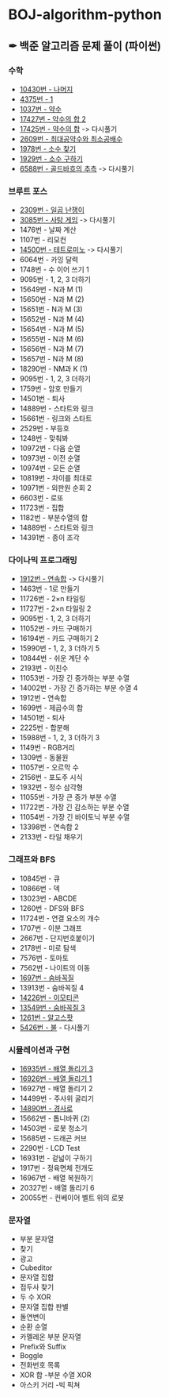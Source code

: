 # BOJ-algorithm-python
## ✒ 백준 알고리즘 문제 풀이 (파이썬)

### 수학
- [10430번 - 나머지](https://github.com/BongjinKim/BOJ-algorithm-python/blob/main/Math/BOJ-10430.py)
- [4375번 - 1](https://github.com/BongjinKim/BOJ-algorithm-python/blob/main/Math/1-4375.py)
- [1037번 - 약수](https://github.com/BongjinKim/BOJ-algorithm-python/blob/main/Math/약수-1037.py)
- [17427번 - 약수의 합 2](https://github.com/BongjinKim/BOJ-algorithm-python/blob/main/Math/약수의합2-17427.py)
- [17425번 - 약수의 합](https://github.com/BongjinKim/BOJ-algorithm-python/blob/main/Math/약수의합-17425.py) -> 다시풀기
- [2609번 - 최대공약수와 최소공배수](https://github.com/BongjinKim/BOJ-algorithm-python/blob/main/Math/최대공약수와최소공배수-2609.py)
- [1978번 - 소수 찾기](https://github.com/BongjinKim/BOJ-algorithm-python/blob/main/Math/BOJ-1978.py)
- [1929번 - 소수 구하기](https://github.com/BongjinKim/BOJ-algorithm-python/blob/main/Math/BOJ-1929.py)
- [6588번 - 골드바흐의 추측](https://github.com/BongjinKim/BOJ-algorithm-python/blob/main/Math/골드바흐의추측-6588.py) -> 다시풀기 
  


### 브루트 포스
- [2309번 - 일곱 난쟁이](https://github.com/BongjinKim/BOJ-algorithm-python/blob/main/Brute_Force/2309-%EC%9D%BC%EA%B3%B1%20%EB%82%9C%EC%9F%81%EC%9D%B4.py)
- [3085번 - 사탕 게임](https://github.com/BongjinKim/BOJ-algorithm-python/blob/main/Brute_Force/사탕게임-3085.py) -> 다시풀기
- 1476번 - 날짜 계산
- 1107번 - 리모컨
- [14500번 - 테트로미노](https://github.com/BongjinKim/BOJ-algorithm-python/blob/main/Brute_Force/14500-테트로미노.py) -> 다시풀기
- 6064번 - 카잉 달력
- 1748번 - 수 이어 쓰기 1
- 9095번 - 1, 2, 3 더하기
- 15649번 - N과 M (1)
- 15650번 - N과 M (2)
- 15651번 - N과 M (3)
- 15652번 - N과 M (4)
- 15654번 - N과 M (5)
- 15655번 - N과 M (6)
- 15656번 - N과 M (7)
- 15657번 - N과 M (8)
- 18290번 - NM과 K (1)
- 9095번 - 1, 2, 3 더하기
- 1759번 - 암호 만들기
- 14501번 - 퇴사
- 14889번 - 스타트와 링크
- 15661번 - 링크와 스타트
- 2529번 - 부등호
- 1248번 - 맞춰봐
- 10972번 - 다음 순열
- 10973번 - 이전 순열
- 10974번 - 모든 순열
- 10819번 - 차이를 최대로
- 10971번 - 외판원 순회 2
- 6603번 - 로또
- 11723번 - 집합
- 1182번 - 부분수열의 합
- 14889번 - 스타트와 링크
- 14391번 - 종이 조각
### 다이나믹 프로그래밍
- [1912번 - 연속합](https://www.acmicpc.net/problem/1912) -> 다시풀기
- 1463번 - 1로 만들기
- 11726번 - 2×n 타일링
- 11727번 - 2×n 타일링 2
- 9095번 - 1, 2, 3 더하기
- 11052번 - 카드 구매하기
- 16194번 - 카드 구매하기 2
- 15990번 - 1, 2, 3 더하기 5
- 10844번 - 쉬운 계단 수
- 2193번 - 이친수
- 11053번 - 가장 긴 증가하는 부분 수열
- 14002번 - 가장 긴 증가하는 부분 수열 4
- 1912번 - 연속합
- 1699번 - 제곱수의 합
- 14501번 - 퇴사
- 2225번 - 합분해
- 15988번 - 1, 2, 3 더하기 3
- 1149번 - RGB거리
- 1309번 - 동물원
- 11057번 - 오르막 수
- 2156번 - 포도주 시식
- 1932번 - 정수 삼각형
- 11055번 - 가장 큰 증가 부분 수열
- 11722번 - 가장 긴 감소하는 부분 수열
- 11054번 - 가장 긴 바이토닉 부분 수열
- 13398번 - 연속합 2
- 2133번 - 타일 채우기
### 그래프와 BFS
- 10845번 - 큐
- 10866번 - 덱
- 13023번 - ABCDE
- 1260번 - DFS와 BFS
- 11724번 - 연결 요소의 개수
- 1707번 - 이분 그래프
- 2667번 - 단지번호붙이기
- 2178번 - 미로 탐색
- 7576번 - 토마토
- 7562번 - 나이트의 이동
- [1697번 - 숨바꼭질](https://github.com/BongjinKim/BOJ-algorithm-python/blob/main/DFS_BFS/%EC%88%A8%EB%B0%94%EA%BC%AD%EC%A7%88-1697.py)
- 13913번 - 숨바꼭질 4
- [14226번 - 이모티콘](https://github.com/BongjinKim/BOJ-algorithm-python/blob/main/DFS_BFS/%EC%9D%B4%EB%AA%A8%ED%8B%B0%EC%BD%98-14226.py)
- [13549번 - 숨바꼭질 3](https://github.com/BongjinKim/BOJ-algorithm-python/blob/main/DFS_BFS/%EC%88%A8%EB%B0%94%EA%BC%AD%EC%A7%883.py)
- [1261번 - 알고스팟](https://github.com/BongjinKim/BOJ-algorithm-python/blob/main/DFS_BFS/%EC%95%8C%EA%B3%A0%EC%8A%A4%ED%8C%9F-1261.py)
- [5426번 - 불](https://github.com/BongjinKim/BOJ-algorithm-python/blob/main/DFS_BFS/5427-불.py) - 다시풀기
### 시뮬레이션과 구현
- [16935번 - 배열 돌리기 3](https://github.com/BongjinKim/BOJ-algorithm-python/blob/main/Implementation/BOJ16935.py)
- [16926번 - 배열 돌리기 1](https://github.com/BongjinKim/BOJ-algorithm-python/blob/main/Implementation/BOJ16926.py)
- 16927번 - 배열 돌리기 2
- 14499번 - 주사위 굴리기
- [14890번 - 경사로](https://github.com/BongjinKim/BOJ-algorithm-python/blob/main/Implementation/BOj14890.py)
- 15662번 - 톱니바퀴 (2)
- 14503번 - 로봇 청소기
- 15685번 - 드래곤 커브
- 2290번 - LCD Test
- 16931번 - 겉넓이 구하기
- 1917번 - 정육면체 전개도
- 16967번 - 배열 복원하기
- 20327번 - 배열 돌리기 6
- 20055번 - 컨베이어 벨트 위의 로봇
### 문자열
- 부분 문자열
- 찾기
- 광고
- Cubeditor
- 문자열 집합
- 접두사 찾기
- 두 수 XOR
- 문자열 집합 판별
- 돌연변이
- 순환 순열
- 카멜레온 부분 문자열
- Prefix와 Suffix
- Boggle
- 전화번호 목록
- XOR 합 
-부분 수열 XOR
- 아스키 거리
-빅 픽쳐
